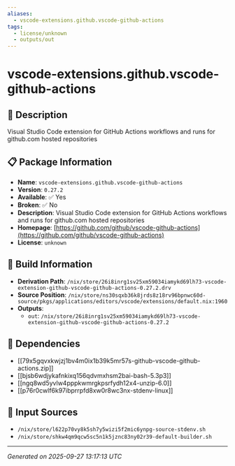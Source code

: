 ```yaml
---
aliases:
  - vscode-extensions.github.vscode-github-actions
tags:
  - license/unknown
  - outputs/out
---
```


# vscode-extensions.github.vscode-github-actions

## 📝 Description

Visual Studio Code extension for GitHub Actions workflows and runs for github.com hosted repositories

## 📋 Package Information

- **Name**: `vscode-extensions.github.vscode-github-actions`
- **Version**: `0.27.2`
- **Available**: ✅ Yes
- **Broken**: ✅ No
- **Description**: Visual Studio Code extension for GitHub Actions workflows and runs for github.com hosted repositories
- **Homepage**: [https://github.com/github/vscode-github-actions](https://github.com/github/vscode-github-actions)
- **License**: `unknown`

## 🔧 Build Information

- **Derivation Path**: `/nix/store/26i8inrg1sv25xm59034iamykd69lh73-vscode-extension-github-vscode-github-actions-0.27.2.drv`
- **Source Position**: `/nix/store/ns30sqxb36k8jrds8z18rv96bpnwc60d-source/pkgs/applications/editors/vscode/extensions/default.nix:1960`
- **Outputs**:
  - `out`:  `/nix/store/26i8inrg1sv25xm59034iamykd69lh73-vscode-extension-github-vscode-github-actions-0.27.2`

## 🔗 Dependencies

- [[79x5gqvxkwjzj1bv4m0ix1b39k5mr57s-github-vscode-github-actions.zip]]
- [[bjsb6wdjykafnkixq156qdvmxhsm2bai-bash-5.3p3]]
- [[ngq8wd5yvlw4pppkwmrgkpsrfydh12x4-unzip-6.0]]
- [[p76r0cwlf6k97ibprrpfd8xw0r8wc3nx-stdenv-linux]]

## 📁 Input Sources

- `/nix/store/l622p70vy8k5sh7y5wizi5f2mic6ynpg-source-stdenv.sh`
- `/nix/store/shkw4qm9qcw5sc5n1k5jznc83ny02r39-default-builder.sh`

---
*Generated on 2025-09-27 13:17:13 UTC*
